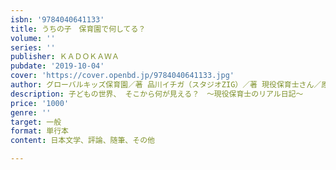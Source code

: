 ```yaml
---
isbn: '9784040641133'
title: うちの子　保育園で何してる？
volume: ''
series: ''
publisher: ＫＡＤＯＫＡＷＡ
pubdate: '2019-10-04'
cover: 'https://cover.openbd.jp/9784040641133.jpg'
author: グローバルキッズ保育園／著 品川イチガ（スタジオZIG）／著 現役保育士さん／原著
description: 子どもの世界、 そこから何が見える？　～現役保育士のリアル日記～
price: '1000'
genre: ''
target: 一般
format: 単行本
content: 日本文学、評論、随筆、その他

---
```

